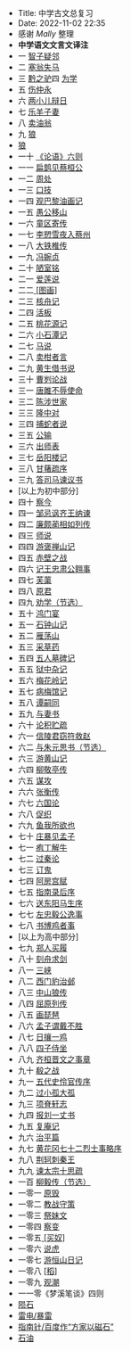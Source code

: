 - Title: 中学古文总复习
- Date: 2022-11-02 22:35
- 感谢 *Mally* 整理
- **中学语文文言文译注**
- 一 [智子疑邻](https://baike.baidu.com/item/%E6%99%BA%E5%AD%90%E7%96%91%E9%82%BB/9501774?fr=aladdin)
- 二 [塞翁失马](https://baike.baidu.com/item/%E5%A1%9E%E7%BF%81%E5%A4%B1%E9%A9%AC)
- 三 [黔之驴](https://baike.baidu.com/item/%E9%BB%94%E4%B9%8B%E9%A9%B4)四 [为学](https://baike.baidu.com/item/%E4%B8%BA%E5%AD%A6)
- 五 [伤仲永](https://baike.baidu.com/item/%E4%BC%A4%E4%BB%B2%E6%B0%B8/2891546)
- 六 [两小儿辩日](https://baike.baidu.com/item/%E4%B8%A4%E5%B0%8F%E5%84%BF%E8%BE%A9%E6%97%A5)
- 七 [乐羊子妻](https://baike.baidu.com/item/%E4%B9%90%E7%BE%8A%E5%AD%90%E5%A6%BB)
- 八 [卖油翁](https://baike.baidu.com/item/%E5%8D%96%E6%B2%B9%E7%BF%81)
- 九 [狼](https://www.gushiwen.org/GuShiWen_dece9c1da6.aspx)
- [狼](https://zhidao.baidu.com/question/26414589.html)
- 一十 [《论语》六则](https://baike.baidu.com/item/%E8%AE%BA%E8%AF%AD%E5%85%AD%E5%88%99/3930915)
- 一一 [扁鹊见蔡桓公](https://baike.baidu.com/item/%E6%89%81%E9%B9%8A%E8%A7%81%E8%94%A1%E6%A1%93%E5%85%AC)
- 一二 [周处](https://baike.baidu.com/item/%E5%91%A8%E5%A4%84%E9%99%A4%E4%B8%89%E5%AE%B3/21850?fr=aladdin)
- 一三 [口技](https://baike.baidu.com/item/%E5%8F%A3%E6%8A%80/2193741?fromtitle=%E5%8F%A3%E6%8A%80%E6%9E%97%E5%97%A3%E7%8E%AF&fromid=10904712)
- 一四 [观巴黎油画记](https://baike.baidu.com/item/%E8%A7%82%E5%B7%B4%E9%BB%8E%E6%B2%B9%E7%94%BB%E8%AE%B0)
- 一五 [愚公移山](https://baike.baidu.com/item/%E6%84%9A%E5%85%AC%E7%A7%BB%E5%B1%B1/8262)
- 一六 [童区寄传](https://baike.baidu.com/item/%E7%AB%A5%E6%AC%A7%E8%AE%B0%E4%BC%A0)
- 一七 [李愬雪夜入蔡州](https://baike.baidu.com/item/%E6%9D%8E%E6%84%AC%E9%9B%AA%E5%A4%9C%E5%85%A5%E8%94%A1%E5%B7%9E)
- 一八 [大铁椎传](https://baike.baidu.com/item/%E5%A4%A7%E9%93%81%E6%A4%8E%E4%BC%A0/740305?fr=aladdin)
- 一九 [冯婉贞](https://baike.baidu.com/item/%E5%86%AF%E5%A9%89%E8%B4%9E)
- 二十 [陋室铭](https://baike.baidu.com/item/%E9%99%8B%E5%AE%A4%E9%93%AD/3950697)
- 二一 [爱莲说](https://baike.baidu.com/item/%E7%88%B1%E8%8E%B2%E8%AF%B4/2196218)
- 二二[ [图画]](https://gc4.quip.com/erqTAx6ya7HC)
- 二三 [核舟记](https://baike.baidu.com/item/%E6%A0%B8%E8%88%9F%E8%AE%B0/3554514)
- 二四 [活板](https://baike.baidu.com/item/%E6%B4%BB%E6%9D%BF)
- 二五 [桃花源记](https://baike.baidu.com/item/%E6%A1%83%E8%8A%B1%E6%BA%90%E8%AE%B0/105)
- 二六 [小石潭记](https://baike.baidu.com/item/%E5%B0%8F%E7%9F%B3%E6%BD%AD%E8%AE%B0)
- 二七 [马说](https://baike.baidu.com/item/%E9%A9%AC%E8%AF%B4/1563391)
- 二八 [卖柑者言](https://baike.baidu.com/item/%E5%8D%96%E6%9F%91%E8%80%85%E8%A8%80)
- 二九 [黄生借书说](https://baike.baidu.com/item/%E9%BB%84%E7%94%9F%E5%80%9F%E4%B9%A6%E8%AF%B4)
- 三十 [曹刿论战](https://baike.baidu.com/item/%E6%9B%B9%E5%88%BF%E8%AE%BA%E6%88%98/1155954)
- 三一 [唐雎不辱使命](https://baike.baidu.com/item/%E5%94%90%E9%9B%8E%E4%B8%8D%E8%BE%B1%E4%BD%BF%E5%91%BD)
- 三二 [陈涉世家](https://baike.baidu.com/item/%E9%99%88%E6%B6%89%E4%B8%96%E5%AE%B6)
- 三三 [隆中对](https://baike.baidu.com/item/%E9%9A%86%E4%B8%AD%E5%AF%B9/188772)
- 三四 [捕蛇者说](https://baike.baidu.com/item/%E6%8D%95%E8%9B%87%E8%80%85%E8%AF%B4)
- 三五 [公输](https://baike.baidu.com/item/%E5%A2%A8%E5%AD%90%C2%B7%E5%85%AC%E8%BE%93?fromtitle=%E5%85%AC%E8%BE%93&fromid=10532682)
- 三六 [出师表](https://baike.baidu.com/item/%E5%87%BA%E5%B8%88%E8%A1%A8/82086)
- 三七 [岳阳楼记](https://baike.baidu.com/item/%E5%B2%B3%E9%98%B3%E6%A5%BC%E8%AE%B0)
- 三八 [甘蕏疏序](https://baike.baidu.com/item/%E7%94%98%E8%97%B7%E7%96%8F%E5%BA%8F/7430220)
- 三九 [答司马谏议书](https://baike.baidu.com/item/%E7%AD%94%E5%8F%B8%E9%A9%AC%E8%B0%8F%E8%AE%AE%E4%B9%A6)
- [以上为初中部分]
- 四十 [察今](https://baike.baidu.com/item/%E5%AF%9F%E4%BB%8A)
- 四一 [邹忌讽齐王纳谏](https://baike.baidu.com/item/%E9%82%B9%E5%BF%8C%E8%AE%BD%E9%BD%90%E7%8E%8B%E7%BA%B3%E8%B0%8F)
- 四二 [廉颇蔺相如列传](https://baike.baidu.com/item/%E5%BB%89%E9%A2%87%E8%94%BA%E7%9B%B8%E5%A6%82%E5%88%97%E4%BC%A0)
- 四三 [师说](https://baike.baidu.com/item/%E5%B8%88%E8%AF%B4/75226)
- 四四 [游褒禅山记](https://baike.baidu.com/item/%E6%B8%B8%E8%A4%92%E7%A6%85%E5%B1%B1%E8%AE%B0)
- 四五 [赤壁之战](https://baike.baidu.com/item/%E8%B5%A4%E5%A3%81%E4%B9%8B%E6%88%98/81515)
- 四六 [记王忠肃公翱事](https://baike.baidu.com/item/%E8%AE%B0%E7%8E%8B%E5%BF%A0%E8%82%83%E5%85%AC%E7%BF%B1%E4%BA%8B)
- 四七 [芙蕖](https://baike.baidu.com/item/%E8%8A%99%E8%95%96/14928900#viewPageContent)
- 四八 [原君](https://baike.baidu.com/item/%E5%8E%9F%E5%90%9B)
- 四九 [劝学（节选）](https://baike.baidu.com/item/%E5%8A%9D%E5%AD%A6/1055)
- 五十 [鸿门宴](https://baike.baidu.com/item/%E9%B8%BF%E9%97%A8%E5%AE%B4/6231)
- 五一 [石钟山记](https://baike.baidu.com/item/%E7%9F%B3%E9%92%9F%E5%B1%B1%E8%AE%B0)
- 五二 [雁荡山](https://baike.baidu.com/item/%E6%A2%A6%E6%BA%AA%E7%AC%94%E8%B0%88%C2%B7%E9%9B%81%E8%8D%A1%E5%B1%B1/16006682)
- 五三 [采草药](https://baike.baidu.com/item/%E9%87%87%E8%8D%89%E8%8D%AF/7544200)
- 五四 [五人墓碑记](https://baike.baidu.com/item/%E4%BA%94%E4%BA%BA%E5%A2%93%E7%A2%91%E8%AE%B0)
- 五五 [狱中杂记](https://baike.baidu.com/item/%E7%8B%B1%E4%B8%AD%E6%9D%82%E8%AE%B0)
- 五六 [梅花岭记](https://baike.baidu.com/item/%E6%A2%85%E8%8A%B1%E5%B2%AD%E8%AE%B0)
- 五七 [病梅馆记](https://baike.baidu.com/item/%E7%97%85%E6%A2%85%E9%A6%86%E8%AE%B0)
- 五八 [谭嗣同](https://zhidao.baidu.com/question/17974642.html)
- 五九 [与妻书](https://baike.baidu.com/item/%E4%B8%8E%E5%A6%BB%E4%B9%A6/9183009)
- 六十 [论积贮疏](https://baike.baidu.com/item/%E8%AE%BA%E7%A7%AF%E8%B4%AE%E7%96%8F)
- 六一 [信陵君窃符救赵](https://baike.baidu.com/item/%E4%BF%A1%E9%99%B5%E5%90%9B%E7%AA%83%E7%AC%A6%E6%95%91%E8%B5%B5)
- 六二 [与朱元思书（节选）](https://baike.baidu.com/item/%E4%B8%8E%E6%9C%B1%E5%85%83%E6%80%9D%E4%B9%A6)
- 六三 [游黄山记](https://baike.baidu.com/item/%E6%B8%B8%E9%BB%84%E5%B1%B1%E8%AE%B0)
- 六四 [柳敬亭传](https://baike.baidu.com/item/%E6%9F%B3%E6%95%AC%E4%BA%AD%E4%BC%A0)
- 六五 [谋攻](https://baike.baidu.com/item/%E5%AD%99%E5%AD%90%E5%85%B5%E6%B3%95%C2%B7%E8%B0%8B%E6%94%BB%E7%AF%87)
- 六六 [张衡传](https://baike.baidu.com/item/%E5%BC%A0%E8%A1%A1%E4%BC%A0)
- 六七 [六国论](https://baike.baidu.com/item/%E5%85%AD%E5%9B%BD%E8%AE%BA/203)
- 六八 [促织](https://baike.baidu.com/item/%E4%BF%83%E7%BB%87/9285096)
- 六九 [鱼我所欲也](https://baike.baidu.com/item/%E9%B1%BC%E6%88%91%E6%89%80%E6%AC%B2%E4%B9%9F)
- 七十 [庄暴见孟子](https://baike.baidu.com/item/%E5%BA%84%E6%9A%B4%E8%A7%81%E5%AD%9F%E5%AD%90)
- 七一 [疱丁解牛](https://baike.baidu.com/item/%E5%BA%96%E4%B8%81%E8%A7%A3%E7%89%9B/1317010)
- 七二 [过秦论](https://baike.baidu.com/item/%E8%BF%87%E7%A7%A6%E8%AE%BA)
- 七三 [订鬼](https://baike.baidu.com/item/%E8%AE%A2%E9%AC%BC)
- 七四 [阿房宫赋](https://baike.baidu.com/item/%E9%98%BF%E6%88%BF%E5%AE%AB%E8%B5%8B/2196073)
- 七五 [指南录后序](https://baike.baidu.com/item/%E6%8C%87%E5%8D%97%E5%BD%95%E5%90%8E%E5%BA%8F)
- 七六 [送东阳马生序](https://baike.baidu.com/item/%E9%80%81%E4%B8%9C%E9%98%B3%E9%A9%AC%E7%94%9F%E5%BA%8F)
- 七七 [左忠毅公逸事](https://baike.baidu.com/item/%E5%B7%A6%E5%BF%A0%E6%AF%85%E5%85%AC%E9%80%B8%E4%BA%8B/93174)
- 七八 [书博鸡者事](https://baike.baidu.com/item/%E4%B9%A6%E5%8D%9A%E9%B8%A1%E8%80%85%E4%BA%8B)
- [以上为高中部分]
- 七九 [郑人买履](https://baike.baidu.com/item/%E9%83%91%E4%BA%BA%E4%B9%B0%E5%B1%A5)
- 八十 [刻舟求剑](https://baike.baidu.com/item/%E5%88%BB%E8%88%9F%E6%B1%82%E5%89%91)
- 八一 [三峡](https://baike.baidu.com/item/%E4%B8%89%E5%B3%A1/9799182?fromtitle=%E4%B8%89%E5%B3%A1%E9%83%A6%E9%81%93%E5%85%83&fromid=11234763)
- 八二 [西门豹治邺](https://baike.baidu.com/item/%E8%A5%BF%E9%97%A8%E8%B1%B9%E6%B2%BB%E9%82%BA)
- 八三 [中山狼传](https://baike.baidu.com/item/%E4%B8%AD%E5%B1%B1%E7%8B%BC%E4%BC%A0)
- 八四 [屈原列传](https://baike.baidu.com/item/%E5%B1%88%E5%8E%9F%E5%88%97%E4%BC%A0)
- 八五 [画琵琶](https://baike.baidu.com/item/%E7%94%BB%E7%90%B5%E7%90%B6)
- 八六 [孟子谓戴不胜](https://baike.baidu.com/item/%E5%AD%9F%E5%AD%90%E8%B0%93%E6%88%B4%E4%B8%8D%E8%83%9C)
- 八七 [日攘一鸡](https://baike.baidu.com/item/%E6%97%A5%E6%94%98%E4%B8%80%E9%B8%A1)
- 八八 [四子侍坐](https://baike.baidu.com/item/%E5%9B%9B%E5%AD%90%E4%BE%8D%E5%9D%90)
- 八九 [齐桓晋文之事章](https://baike.baidu.com/item/%E9%BD%90%E6%A1%93%E6%99%8B%E6%96%87%E4%B9%8B%E4%BA%8B)
- 九十 [殽之战](https://baike.baidu.com/item/%E5%B4%A4%E4%B9%8B%E6%88%98?fromtitle=%E6%AE%BD%E4%B9%8B%E6%88%98&fromid=7417996)
- 九一 [五代史伶官传序](https://baike.baidu.com/item/%E4%BA%94%E4%BB%A3%E5%8F%B2%E4%BC%B6%E5%AE%98%E4%BC%A0%E5%BA%8F)
- 九二 [过小孤大孤](https://baike.baidu.com/item/%E8%BF%87%E5%B0%8F%E5%AD%A4%E5%B1%B1%E5%A4%A7%E5%AD%A4%E5%B1%B1/4592597)
- 九三 [项脊轩志](https://baike.baidu.com/item/%E9%A1%B9%E8%84%8A%E8%BD%A9%E5%BF%97)
- 九四 [报刘一丈书](https://baike.baidu.com/item/%E6%8A%A5%E5%88%98%E4%B8%80%E4%B8%88%E4%B9%A6)
- 九五 [复庵记](https://baike.baidu.com/item/%E5%A4%8D%E5%BA%B5%E8%AE%B0)
- 九六 [治平篇](https://baike.baidu.com/item/%E6%B2%BB%E5%B9%B3%E7%AF%87)
- 九七 [黄花冈七十二烈士事略序](https://baike.baidu.com/item/%E3%80%8A%E9%BB%84%E8%8A%B1%E5%B2%97%E4%B8%83%E5%8D%81%E4%BA%8C%E7%83%88%E5%A3%AB%E4%BA%8B%E7%95%A5%E3%80%8B%E5%BA%8F/9038853)
- 九八 [荆轲刺秦王](https://baike.baidu.com/item/%E8%8D%86%E8%BD%B2%E5%88%BA%E7%A7%A6%E7%8E%8B/6374)
- 九九 [谏太宗十思疏](https://baike.baidu.com/item/%E8%B0%8F%E5%A4%AA%E5%AE%97%E5%8D%81%E6%80%9D%E7%96%8F/4486497)
- 一百 [柳毅传（节选）](https://baike.baidu.com/item/%E6%9F%B3%E6%AF%85%E4%BC%A0/2487549)
- 一零一 [原毁](https://baike.baidu.com/item/%E5%8E%9F%E6%AF%81)
- 一零二 [教战守策](https://baike.baidu.com/item/%E6%95%99%E6%88%98%E5%AE%88%E7%AD%96)
- 一零三 [祭妹文](https://baike.baidu.com/item/%E7%A5%AD%E5%A6%B9%E6%96%87)
- 一零四 [察变](http://ewenyan.com/articles/wy/1_2/43.html)
- 一零五[ [买奴]](https://zh.wikisource.org/zh-hans/%E9%BB%91%E5%A5%B4%E7%B1%B2%E5%A4%A9%E9%8C%84/%E7%AC%AC%E5%8D%81%E4%BA%8C%E7%AB%A0)
- 一零六 [说虎](https://baike.baidu.com/item/%E8%AF%B4%E8%99%8E)
- 一零七 [游恒山日记](https://baike.baidu.com/item/%E6%B8%B8%E6%81%92%E5%B1%B1%E6%97%A5%E8%AE%B0)
- 一零八 [[稻]](https://gc4.quip.com/6SlHAJLfWptz)
- 一零九 [观潮](https://baike.baidu.com/item/%E8%A7%82%E6%BD%AE/9503431#viewPageContent)
- 一一零《梦溪笔谈》四则
- [陨石](https://baike.baidu.com/item/%E6%A2%A6%E6%BA%AA%E7%AC%94%E8%B0%88%C2%B7%E9%99%A8%E7%9F%B3/7126071?fr=aladdin)
- [雷电/暴雷](https://baike.baidu.com/item/%E6%9A%B4%E9%9B%B7/22754947#viewPageContent)
- [指南针/百度作“方家以磁石”](https://baike.baidu.com/item/%E6%96%B9%E5%AE%B6%E4%BB%A5%E7%A3%81%E7%9F%B3/4106018?fr=aladdin)
- [石油](https://zhidao.baidu.com/question/17490666.html)
